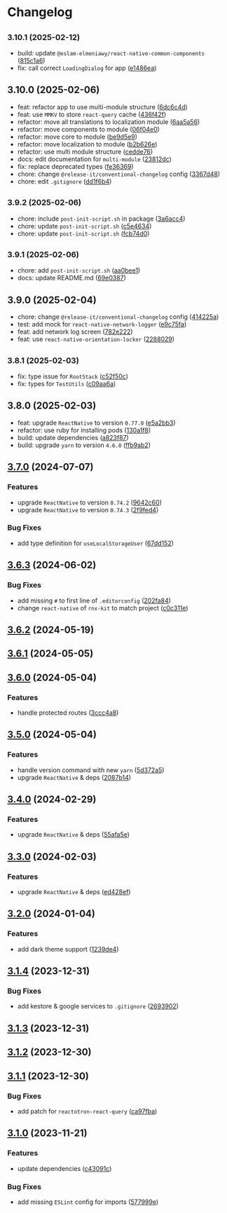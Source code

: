 # Changelog

## <small>3.10.1 (2025-02-12)</small>

* build: update `@eslam-elmeniawy/react-native-common-components` ([815c1a6](https://github.com/EslamElMeniawy/react-native-temp/commit/815c1a6))
* fix: call correct `LoadingDialog` for app ([e1486ea](https://github.com/EslamElMeniawy/react-native-temp/commit/e1486ea))

## 3.10.0 (2025-02-06)

* feat: refactor app to use multi-module structure ([6dc6c4d](https://github.com/EslamElMeniawy/react-native-temp/commit/6dc6c4d))
* feat: use `MMKV` to store `react-query` cache ([436f42f](https://github.com/EslamElMeniawy/react-native-temp/commit/436f42f))
* refactor: move all translations to localization module ([6aa5a56](https://github.com/EslamElMeniawy/react-native-temp/commit/6aa5a56))
* refactor: move components to module ([06f04e0](https://github.com/EslamElMeniawy/react-native-temp/commit/06f04e0))
* refactor: move core to module ([be9d5e9](https://github.com/EslamElMeniawy/react-native-temp/commit/be9d5e9))
* refactor: move localization to module ([b2b626e](https://github.com/EslamElMeniawy/react-native-temp/commit/b2b626e))
* refactor: use multi module structure ([cedde76](https://github.com/EslamElMeniawy/react-native-temp/commit/cedde76))
* docs: edit documentation for `multi-module` ([23812dc](https://github.com/EslamElMeniawy/react-native-temp/commit/23812dc))
* fix: replace deprecated types ([fe36369](https://github.com/EslamElMeniawy/react-native-temp/commit/fe36369))
* chore: change `@release-it/conventional-changelog` config ([3367d48](https://github.com/EslamElMeniawy/react-native-temp/commit/3367d48))
* chore: edit `.gitignore` ([dd1f6b4](https://github.com/EslamElMeniawy/react-native-temp/commit/dd1f6b4))

## <small>3.9.2 (2025-02-06)</small>

* chore: include `post-init-script.sh` in package ([3a6acc4](https://github.com/EslamElMeniawy/react-native-temp/commit/3a6acc4))
* chore: update `post-init-script.sh` ([c5e4634](https://github.com/EslamElMeniawy/react-native-temp/commit/c5e4634))
* chore: update `post-init-script.sh` ([fcb74d0](https://github.com/EslamElMeniawy/react-native-temp/commit/fcb74d0))

## <small>3.9.1 (2025-02-06)</small>

* chore: add `post-init-script.sh` ([aa0bee1](https://github.com/EslamElMeniawy/react-native-temp/commit/aa0bee1))
* docs: update README.md ([69e0387](https://github.com/EslamElMeniawy/react-native-temp/commit/69e0387))

## 3.9.0 (2025-02-04)

* chore: change `@release-it/conventional-changelog` config ([414225a](https://github.com/EslamElMeniawy/react-native-temp/commit/414225a))
* test: add mock for `react-native-network-logger` ([e9c75fa](https://github.com/EslamElMeniawy/react-native-temp/commit/e9c75fa))
* feat: add network log screen ([782e222](https://github.com/EslamElMeniawy/react-native-temp/commit/782e222))
* feat: use `react-native-orientation-locker` ([2288029](https://github.com/EslamElMeniawy/react-native-temp/commit/2288029))

## <small>3.8.1 (2025-02-03)</small>

* fix: type issue for `RootStack` ([c52f50c](https://github.com/EslamElMeniawy/react-native-temp/commit/c52f50c))
* fix: types for `TestUtils` ([c09aa6a](https://github.com/EslamElMeniawy/react-native-temp/commit/c09aa6a))

## 3.8.0 (2025-02-03)

* feat: upgrade `ReactNative` to version `0.77.0` ([e5a2bb3](https://github.com/EslamElMeniawy/react-native-temp/commit/e5a2bb3))
* refactor: use ruby for installing pods ([130a1f8](https://github.com/EslamElMeniawy/react-native-temp/commit/130a1f8))
* build: update dependencies ([a823f87](https://github.com/EslamElMeniawy/react-native-temp/commit/a823f87))
* build: upgrade `yarn` to version `4.6.0` ([ffb9ab2](https://github.com/EslamElMeniawy/react-native-temp/commit/ffb9ab2))

## [3.7.0](https://github.com/EslamElMeniawy/react-native-temp/compare/v3.6.3...v3.7.0) (2024-07-07)


### Features

* upgrade `ReactNative` to version `0.74.2` ([9642c60](https://github.com/EslamElMeniawy/react-native-temp/commit/9642c60d64152c15df801a478c45d0d18e91446a))
* upgrade `ReactNative` to version `0.74.3` ([2f9fed4](https://github.com/EslamElMeniawy/react-native-temp/commit/2f9fed4dd879f14a6c824ae90ae92fe6089d7c11))


### Bug Fixes

* add type definition for `useLocalStorageUser` ([67dd152](https://github.com/EslamElMeniawy/react-native-temp/commit/67dd152ce2719bca4e0ded0d8150d20a1ccf2d81))

## [3.6.3](https://github.com/EslamElMeniawy/react-native-temp/compare/v3.6.2...v3.6.3) (2024-06-02)


### Bug Fixes

* add missing `#` to first line of `.editorconfig` ([202fa84](https://github.com/EslamElMeniawy/react-native-temp/commit/202fa84c37a63b090b99d8163c23dd61ae64ce68))
* change `react-native` of `rnx-kit` to match project ([c0c311e](https://github.com/EslamElMeniawy/react-native-temp/commit/c0c311e59992c157d08881acff316c8193bec7e2))

## [3.6.2](https://github.com/EslamElMeniawy/react-native-temp/compare/v3.6.1...v3.6.2) (2024-05-19)

## [3.6.1](https://github.com/EslamElMeniawy/react-native-temp/compare/v3.6.0...v3.6.1) (2024-05-05)

## [3.6.0](https://github.com/EslamElMeniawy/react-native-temp/compare/v3.5.0...v3.6.0) (2024-05-04)


### Features

* handle protected routes ([3ccc4a8](https://github.com/EslamElMeniawy/react-native-temp/commit/3ccc4a8342d208dd7b03b1af0289a74e13039842))

## [3.5.0](https://github.com/EslamElMeniawy/react-native-temp/compare/v3.4.0...v3.5.0) (2024-05-04)


### Features

* handle version command with new `yarn` ([5d372a5](https://github.com/EslamElMeniawy/react-native-temp/commit/5d372a5ca5eab35fd32b6c4a3d276419d28e168b))
* upgrade `ReactNative` & deps ([2087b14](https://github.com/EslamElMeniawy/react-native-temp/commit/2087b14c73107d4af8c3c628b7b5f4e1ecc57264))

## [3.4.0](https://github.com/EslamElMeniawy/react-native-temp/compare/v3.3.0...v3.4.0) (2024-02-29)


### Features

* upgrade `ReactNative` & deps ([55afa5e](https://github.com/EslamElMeniawy/react-native-temp/commit/55afa5e0eb70e5a756376aebf2d6c5d96aaa6fb8))

## [3.3.0](https://github.com/EslamElMeniawy/react-native-temp/compare/v3.2.0...v3.3.0) (2024-02-03)


### Features

* upgrade `ReactNative` & deps ([ed428ef](https://github.com/EslamElMeniawy/react-native-temp/commit/ed428ef421d6960f4a1ecb91eb51809b6c41758a))

## [3.2.0](https://github.com/EslamElMeniawy/react-native-temp/compare/v3.1.4...v3.2.0) (2024-01-04)


### Features

* add dark theme support ([1239de4](https://github.com/EslamElMeniawy/react-native-temp/commit/1239de44d9b31b835549d396e1ebc3c19e844381))

## [3.1.4](https://github.com/EslamElMeniawy/react-native-temp/compare/v3.1.3...v3.1.4) (2023-12-31)


### Bug Fixes

* add kestore & google services to `.gitignore` ([2693902](https://github.com/EslamElMeniawy/react-native-temp/commit/2693902b35959b034704aa612144f3eabf548e38))

## [3.1.3](https://github.com/EslamElMeniawy/react-native-temp/compare/v3.1.2...v3.1.3) (2023-12-31)

## [3.1.2](https://github.com/EslamElMeniawy/react-native-temp/compare/v3.1.1...v3.1.2) (2023-12-30)

## [3.1.1](https://github.com/EslamElMeniawy/react-native-temp/compare/v0.0.2-alpha.0...v3.1.1) (2023-12-30)


### Bug Fixes

* add patch for `reactotron-react-query` ([ca97fba](https://github.com/EslamElMeniawy/react-native-temp/commit/ca97fba474e6fc753d2012e55b24066560f8b416))

## [3.1.0](https://github.com/EslamElMeniawy/react-native-temp/compare/v3.0.0...v3.1.0) (2023-11-21)


### Features

* update dependencies ([c43091c](https://github.com/EslamElMeniawy/react-native-temp/commit/c43091c3ac03de12233c8d88f4ddf2afbaa53b79))


### Bug Fixes

* add missing `ESLint` config for imports ([577999e](https://github.com/EslamElMeniawy/react-native-temp/commit/577999e755247afb9fe9b6ae71eeaffeeda06f81))

